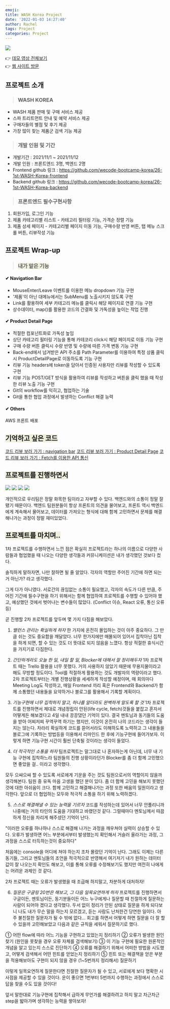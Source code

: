 ```yaml
---
emoji:
title: WASH Korea Project
date: '2022-01-03 14:27:40'
author: Rachel
tags: Project
categories: Project
---
```


![](https://images.velog.io/images/bori9412/post/24c2f9d9-5ff8-44d9-93db-40452f51657b/wash.gif)

👉 <a href="https://drive.google.com/file/d/1BbsvlZo2QaIZrlAps9iEAxLlXMc7TCYO/view?usp=sharing">데모 영상 전체보기</a><br/>
👉 <a href="http://13.58.93.116:8000">웹 사이트 방문</a>

## 프로젝트 소개

> ### WASH KOREA

- WASH 제품 판매 및 구매 서비스 제공
- 스파 트리트먼트 안내 및 예약 서비스 제공
- 구매자들의 별점 및 후기 제공
- 가장 많이 찾는 제품군 검색 기능 제공

> ### 개발 인원 및 기간

- 개발기간 : 2021/11/1 ~ 2021/11/12
- 개발 인원 : 프론트엔드 3명, 백엔드 2명
- Frontend github 링크 : https://github.com/wecode-bootcamp-korea/26-1st-WASH-Korea-frontend
- Backend github 링크 : https://github.com/wecode-bootcamp-korea/26-1st-WASH-Korea-backend

> ### 프론트엔드 필수구현사항

1. 회원가입, 로그인 기능
2. 제품 카테고리별 리스트 - 카테고리 필터링 기능, 가격순 정렬 기능
3. 제품 상세 페이지 - 카테고리별 페이지 이동 기능, 구매수량 반영 버튼, 탭 메뉴 스크롤 버튼, 리뷰작성 기능

## 프로젝트 Wrap-up

> ### <span style="background-color: #eed;">내가 맡은 기능</span>

#### ✔ Navigation Bar

- MouseEnter/Leave 이벤트를 이용한 메뉴 dropdown 기능 구현
- '제품'이 아닌 대메뉴에서는 SubMenu를 노출시키지 않도록 구현
- Link를 활용하여 세부 카테고리 메뉴를 클릭시 해당 페이지로 연결 기능 구현
- 상수데이터, map()를 활용한 코드의 간결화 및 가독성을 높이는 작업 진행

#### ✔ Product Detail Page

- 적절한 컴포넌트화로 가독성 높임
- 상단 카테고리 필터링 기능을 통해 카테코리 click시 해당 페이지로 이동 기능 구현
- 구매 수량 버튼 클릭시 수량 반영 및 수량에 따른 가격 변동 기능 구현
- Back-end에서 넘겨받은 API 주소를 Path Parameter를 이용하여 특정 상품 클릭시 ProductDetailPage로 이동하도록 기능 구현
- 리뷰 기능 headers에 token을 담아서 인증된 사용자만 리뷰를 작성할 수 있도록 구현
- 리뷰 기능 POST/GET 방식을 활용하여 리뷰를 작성하고 버튼을 클릭 했을 때 작성한 리뷰 노출 기능 구현
- Git의 workflow를 익히고, 협업하는 기술
- Git을 통한 협업 과정에서 발생하는 Conflict 해결 능력

#### ✔ Others

AWS 프론트 배포
<br/>

## <span style="background-color: #eed;">기억하고 싶은 코드</span>

<a href="./navigationbar.md">코드 리뷰 보러 가기 : navigation bar</a>
<a href="./detail.md">코드 리뷰 보러 가기 : Product Detail Page</a>
<a href="./fetch.md">코드 리뷰 보러 가기 : Fetch를 이용한 API 통신</a>

## <span style="background-color: #eed;">프로젝트를 진행하면서</span>

![](https://images.velog.io/images/bori9412/post/56181651-1ad3-4f66-9b48-6a800be07260/image.png)
![](https://images.velog.io/images/bori9412/post/eb4810fc-6518-4089-8771-200e259a7d99/image.png)
![](https://images.velog.io/images/bori9412/post/2a32a088-a245-4cde-972d-b72e5723d0a0/image.png)
![](https://images.velog.io/images/bori9412/post/44c19382-221f-4960-a228-dc6e63efa637/image.png)

개인적으로 우리팀은 정말 화목한 팀이라고 자부할 수 있다. 백엔드와의 소통이 정말 잘 됐기 때문이다.
백엔드 팀원분들이 항상 프론트의 의견을 물어보고, 프론트 역시 백엔드에게 계속해서 물어보고, 데이터를 가져오는 형식에 대해 함께 고민하면서 문제를 해결해나가는 과정이 정말 재미있었다.

## <span style="background-color: #eed;">프로젝트를 마치며.. </span>

1차 프로젝트를 수행하면서 느낀 점은 확실히 프로젝트라는 하나의 이름으로 다양한 사람들과 협업했을 때 나오는 다양한 생각들과 커뮤니케이션은 내가 생각했던 것보다 컸다.

솔직하게 말하자면, 나만 잘하면 될 줄 알았다.
각자의 역할만 주어진 기간에 하면 되는거 아닌가? 라고 생각했다.

그게 다가 아니였다. 서로간의 끊임없는 소통이 필요했고, 각자의 속도가 다른 만큼, 주어진 기간에 필수구현을 하기 위해서는 함께 협업하여 프로젝트를 수행할 수 있어야 했고, 예상했던 것에서 벗어나는 변수들이 많았다. (Conflict 이슈, React 오류, 통신 오류 등)

곧 진행할 2차 프로젝트를 앞두며 몇 가지 다짐을 해보았다.

1. _밸런스 관리는 확실하게 하자_
   한 가지에 온전히 몰입하는 것이 아주 중요하다. 그 만큼 쉬는 것도 중요함을 깨달았다. 너무 한가지에만 매몰되어 있어서 집착아닌 집착을 하게 되면, 할 수 있는 것도 더 뜻대로 되지 않음을 느꼈다. 항상 적절한 휴식시간을 가지기로 다짐한다.

2. _간단하게라도 오늘 한 일, 내일 할 일, Blocker에 대해서 잘 정리해두자_
   1차 프로젝트 때는 Trello 활용을 너무 못했다. 거의 사용하지 않았기 때문에 무용지물이라고 해도 무방할 정도이다.
   Tool를 적절하게 활용하는 것도 개발자의 역량이라고 했다. 2차 프로젝트부터는 개별 진행상황을 세세하게 작성할 예정이며, 매 회의마다 Meeting Log도 작성하고, 매일 Frontend 끼리 혹은 Frontend와 Backend가 함께 소통했던 내용들을 요약하거나 블로그를 활용해서 기록할 계획이다.

3. _기능구현에 너무 집착하지 말고, 하나를 알더라도 완벽하게 알도록 할 것_
   1차 프로젝트를 진행하면서 제대로 개념정립이 안된(life cycle, fetch)것들을 붙잡고 혼자서 어떻게든 해보겠다고 4일 내내 끙끙댔던 기억이 있다.
   결국 멘토님과 동기들의 도움을 받아 어찌저찌 꾸역꾸역 하기는 했지만, 이것이 온전히 나의 코드라는 생각이 들지는 않는다.
   차라리 확실하게 코드를 뜯어서라도 이해하도록 노력하고 그 내용들을 블로그에 기록하는 방법등을 이용해서 리마인드 한 후에 기능구현에 들어가보자. 이렇게 하면 기능구현 시간이 훨씬 단축될 것이라는 생각이 들었다.

4. _더 적극적인 소통을 하자_
   팀프로젝트는 말그대로 나 혼자하는게 아닌데, 너무 내 기능 구현에 집착하느라 팀원들의 진행 상황이라던가 Blocker를 좀 더 함께 고민했으면 좋았을 걸.. 이라고 생각했다.

모두 으쌰으쌰 할 수 있도록 서로에게 기운을 주는 것도 팀원으로서의 역할이지 않을까 생각해본다. 팀원 중 유독 마음 고생을 했던 분이 있다. 좀 더 함께 고민을 해보지 못했던 것에 대한 아쉬움이 크다. 함께 고민하고 해결해나가는 과정 또한 배움의 일원이라고 생각한다. 앞으로 더 협업하는 모두와 적극적 소통을 하기 위해 노력하겠다.

5. _스스로 해결해낼 수 있는 능력을 기르자_
   코드를 작성하는데 있어서 너무 안풀리니까 나중에는 거의 타인의 도움을 기대하고 바랬던것 같다.
   그럴때마다 멘토님께서 따끔하게 정신을 차리게 해주셨던 기억이 난다.

"이러한 오류를 하나하나 스스로 해결해 나가는 과정을 깨우쳐야 실력이 상승할 수 있다. 오류가 발생하면 어느 부분에서부터 발생했는지 확인해서 거슬러 올라가는 과정, 그 과정을 스스로 터득하는것이 중요하다"

처음에는 console을 어디에 쳐야 하는지 조차 몰랐던 기억이 난다. 그래도 이제는 다른 동기들, 그리고 멘토님들의 조언을 적극적으로 반영해서 여기저기 내가 원하는 데이터 값이 잘 나오는지 확인도 해보고, 이를 통해 오류를 수정해보기도 했지만 여전히 나에게는 어려운 과제인 것 같다.

2차 프로젝트 때는 오류가 발생했을 때 조급해 하지말고, 차분하게 대처하자!

6.  _질문은 구글링 20번은 해보고, 그 다음 일목요연하게 하자_
    프로젝트를 진행하면서 구글이든, 멘토님이든, 동기분들이든 어느 누구에게나 질문할 때 친절하게 질문하는 사람이 되어야 겠다고 생각했다. 두서 없이 정리가 안된 상태로 질문을 하게 되다보니 나도 내가 무슨 말을 하는지 모르겠고, 듣는 사람도 난처한건 당연한 일이다. 아주 불친절한 질문자가 될 수 밖에 없다...
    회고를 하면서 어떻게 하면 질문을 더 잘 할수 있을까 고민해보았고 다음과 같은 규칙을 세워서 질문하기로 했다.

① 어떤 flow에 따라 어느 기능을 구현하고 있었는지 정리하기
② 오류가 발생한 원인 찾기 (원인을 못찾을 경우 오류 자체를 검색해보기)
③ 이 기능 구현에 필요한 원론적인 개념을 알고 있는지 스스로 진단하기
④ 오류를 해결하기 위해서 어떠한 방법을 시도했고, 어떻게 검색해서 어떤 힌트를 얻었는지 정리하기
⑤ 힌트 또는 해결책을 얻은 부분을 적용해보아도 구현이 되지 않을 경우 (1~5번까지 정리해서) 질문하기

이렇게 일목요연하게 질문한다면 친절한 질문자가 될 수 있고, 서로에게 보다 명확한 시사점을 제공할 수 있을 것이다. 운이 좋으면 1번부터 5번까지 수행하는 과정에서 스스로 답을 찾을 수도 있을 것이다!

앞서 말한대로 기능구현에 집착해서 급하게 무언가를 해결하려고 하지 말고 차근차근 step을 밟아가며 생각하는 능력을 쌓아보자!

```toc

```
